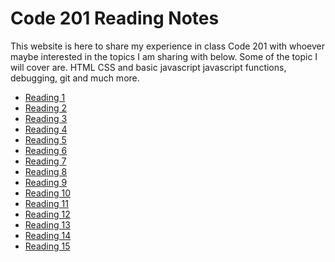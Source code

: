 #  Code 201 Reading Notes

This website is here to share my experience in class Code 201 with whoever maybe interested in the topics I am sharing with below. Some of the topic I will cover are. HTML CSS and basic javascript javascript functions, debugging, git and much more.
   
  
 




- [Reading 1](class-01.md)
- [Reading 2](class-02.md)
- [Reading 3](class-03.md)
- [Reading 4](class-04.md)
- [Reading 5](class-05.md)
- [Reading 6](class-06.md)
- [Reading 7](class-07.md)
- [Reading 8](class-08.md)
- [Reading 9]()
- [Reading 10]()
- [Reading 11]()
- [Reading 12]()
- [Reading 13]()
- [Reading 14]()
- [Reading 15]()
 
